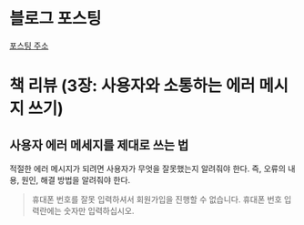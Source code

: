 # 블로그 포스팅
[포스팅 주소](https://jinukeu.hashnode.dev/android-rememberupdatedstate)

# 책 리뷰 (3장: 사용자와 소통하는 에러 메시지 쓰기)
## 사용자 에러 메세지를 제대로 쓰는 법
적절한 에러 메시지가 되려면 사용자가 무엇을 잘못했는지 알려줘야 한다. 즉, 오류의 내용, 원인, 해결 방법을 알려줘야 한다.   

> 휴대폰 번호를 잘못 입력하셔서 회원가입을 진행할 수 없습니다. 휴대폰 번호 입력란에는 숫자만 입력하십시오.   
   


